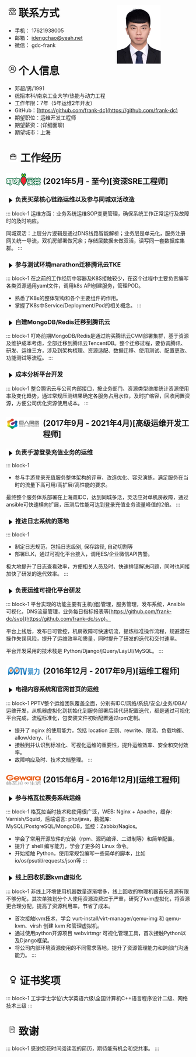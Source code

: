 # <img align="left" src="https://github.com/frank-dc/drawpics/blob/main/font/contact.png?raw=true" width="20" height="20" style="margin: 7px" />联系方式<img align="right" src="https://github.com/frank-dc/drawpics/blob/main/avatar.jpg?raw=true#pic_right" width="120" height="160" style="margin: 0px 80px 0 0" />
- 手机： 17621938005
- 邮箱： idengchao@yeah.net
- 微信： gdc-frank

# <img align="left" src="https://github.com/frank-dc/drawpics/blob/main/font/personalInformation.png?raw=true" width="20" height="20" style="margin: 7px" />个人信息
- 邓超/男/1991 
- 统招本科/南京工业大学/热能与动力工程
- 工作年限：7年（5年运维2年开发）
- GitHub：[https://github.com/frank-dc](https://github.com/frank-dc)
- 期望职位：运维开发工程师
- 期望薪资：(详细面聊)
- 期望城市：上海

# <img align="left" src="https://github.com/frank-dc/drawpics/blob/main/font/experience.png?raw=true" width="25" height="25" style="margin: 7px" />工作经历
## <img align="left" src="https://github.com/frank-dc/drawpics/blob/main/font/dingdong.png?raw=true" width="95" height="35" style="margin: -5px 6px 0 0" />(2021年5月 - 至今)[资深SRE工程师]
### <img align="left" src="https://github.com/frank-dc/drawpics/blob/main/font/solidRightArrow.png?raw=true" width="25" height="25" style="margin: 3px 0 0 0" />负责买菜核心链路运维以及参与同城双活改造
::: block-1
运维方面：业务系统运维SOP变更管理，确保系统工作正常运行及故障时的及时响应。

同城双活：上层分片逻辑是通过DNS线路智能解析；业务层是单元化，服务注册网关统一导流，双机房部署做冗余；存储层数据未做双活，读写同一套数据库集群。
:::

### <img align="left" src="https://github.com/frank-dc/drawpics/blob/main/font/solidRightArrow.png?raw=true" width="25" height="25" style="margin: 3px 0 0 0" />参与测试环境marathon迁移腾讯云TKE
::: block-1
在之前的工作经历中容器及K8S接触较少，在这个过程中主要负责编写各类资源通用yaml文件，调用k8s API创建服务，管理POD。

* 熟悉了K8s的整体架构和各个主要组件的作用。
* 掌握了K8s中Service/Deployment/Pod的相关概念。
:::

### <img align="left" src="https://github.com/frank-dc/drawpics/blob/main/font/solidRightArrow.png?raw=true" width="25" height="25" style="margin: 3px 0 0 0" />自建MongoDB/Redis迁移到腾讯云
::: block-1
叮咚前期MongoDB/Redis是通过购买腾讯云CVM部署集群，基于资源及维护成本考虑，全部迁移到腾讯云TencentDB。整个迁移过程，要协调腾讯、研发、运维三方，涉及到架构梳理、资源适配、数据迁移、使用测试、配置更改、功能测试等流程。
:::
### <img align="left" src="https://github.com/frank-dc/drawpics/blob/main/font/solidRightArrow.png?raw=true" width="25" height="25" style="margin: 3px 0 0 0" />成本分析平台开发
::: block-1
整合腾讯云与公司内部接口，按业务部门、资源类型维度统计资源使用率及变化趋势，通过常规压测结果确定各服务占用水位，及时扩缩容，回收闲置资源，方便公司优化资源使用成本。
:::

## <img align="left" src="https://github.com/frank-dc/drawpics/blob/main/font/giantNetwork.jpg?raw=true" width="95" height="35" style="margin: 0 6px 0 0" />(2017年9月 - 2021年4月)[高级运维开发工程师]

### <img align="left" src="https://github.com/frank-dc/drawpics/blob/main/font/solidRightArrow.png?raw=true" width="25" height="25" style="margin: 3px 0 0 0" />负责手游登录充值业务的运维
::: block-1
* 参与手游登录充值服务整体架构的评审、改造优化、容灾演练，满足服务在当时的流量下高可用/高扩展/高性能的要求。

最终整个服务体系部署在上海双IDC，达到同城多活，灵活应对单机房故障，通过ansible可快速横向扩展，压测后性能可达到登录充值业务流量峰值的2倍。
:::
### <img align="left" src="https://github.com/frank-dc/drawpics/blob/main/font/solidRightArrow.png?raw=true" width="25" height="25" style="margin: 3px 0 0 0" />推进日志系统的落地
::: block-1
* 制定日志规范，包括日志级别, 保存路径, 自动切割等
* 部署ELK，通过可视化平台接入，调用ES/企业微信API告警。

极大地提升了日志查看效率，方便相关人员及时、快速排错解决问题，同时也间接加快了研发的迭代效率。
:::

### <img align="left" src="https://github.com/frank-dc/drawpics/blob/main/font/solidRightArrow.png?raw=true" width="25" height="25" style="margin: 3px 0 0 0" />负责运维可视化平台研发
::: block-1
平台实现的功能主要有主机(组)管理，服务管理，发布系统，Ansible可视化，DNS流量管理，业务每日指标报表等[https://github.com/frank-dc/svp](https://github.com/frank-dc/svp)。

平台上线后，发布日可管控，机房故障可快速切流，提炼标准操作流程，规避潜在操作失误风险，提升了运维效率和质量，同时提升了研发的迭代和交付速率。

平台开发采用的技术栈是 Python/Django/jQuery/LayUI/MySQL。
:::

## <img align="left" src="https://github.com/frank-dc/drawpics/blob/main/font/pptv1.png?raw=true" width="95" height="35" style="margin: 0 6px 0 0" />(2016年12月 - 2017年9月)[运维工程师]
### <img align="left" src="https://github.com/frank-dc/drawpics/blob/main/font/solidRightArrow.png?raw=true" width="25" height="25" style="margin: 3px 0 0 0" />电视内容系统和官网首页的运维
::: block-1
PPTV整个运维团队覆盖全面，分别有IDC/网络/系统/安全/业务/DBA/运维开发，从机器虚拟化到初始化到服务部署后续代码配置迭代，都是通过可视化平台完成，流程标准化，包安装文件初始配置通过rpm定制。

* 提升了 nginx 的使用能力，包括 location 正则、rewrite、限流、负载均衡、allow/deny、if。
* 接触到并认识到标准化、可视化运维的重要性，提升运维效率、安全和交付效率。
* 故障响应及时、技术文档整理。
:::

## <img align="left" src="https://github.com/frank-dc/drawpics/blob/main/font/gewara.png?raw=true" width="95" height="35" style="margin: 0 6px 0 0" />(2015年6月 - 2016年12月)[运维工程师]

### <img align="left" src="https://github.com/frank-dc/drawpics/blob/main/font/solidRightArrow.png?raw=true" width="25" height="25" style="margin: 3px 0 0 0" />参与格瓦拉票务系统运维
::: block-1
格瓦拉当时技术粘使用很广泛，WEB: Nginx + Apache，缓存: Varnish/Squid，后端语言: php/java，数据库: MySQL/PostgreSQL/MongoDB，监控：Zabbix/Nagios。

* 学会了常用开源软件的安装（rpm、源码编译、二进制等）和简单配置。
* 提升了 shell 编写能力，学会了更多的 Linux 命令。
* 开始接触 Python，使用常规包编写一些简单的脚本，比如io/os/psutil/requests/json等
:::

### <img align="left" src="https://github.com/frank-dc/drawpics/blob/main/font/solidRightArrow.png?raw=true" width="25" height="25" style="margin: 3px 0 0 0" />线上回收机器kvm虚拟化
::: block-1
非线上环境使用机器数量逐渐增多，线上回收的物理机器首先资源有限不够分配，其次单独划分个人使用资源浪费过于严重，研究了kvm虚拟化，将资源更合理分配，提高了资源利用率，节省了成本。

* 首次接触kvm技术，学会 vurt-install/virt-manager/qemu-img 和 qemu-kvm、virsh 创建 kvm 和管理虚拟机。
* 通过使用python开源项目 webvirtmgr 可视化管理工具，首次接触Python以及Django框架。
* 将公司内部环境资源使用的不同需求落地，提升了资源管理能力和跨部门沟通能力。
:::

# <img align="left" src="https://github.com/frank-dc/drawpics/blob/main/font/certificate.png?raw=true" width="25" height="25" style="margin: 6px" />证书奖项
::: block-1
工学学士学位\大学英语六级\全国计算机C++语言程序设计二级、网络技术三级
:::
# <img align="left" src="https://github.com/frank-dc/drawpics/blob/main/font/thanks.png?raw=true" width="20" height="20" style="margin: 7px" />致谢
::: block-1
感谢您花时间阅读我的简历，期待能有机会和您共事。
:::


